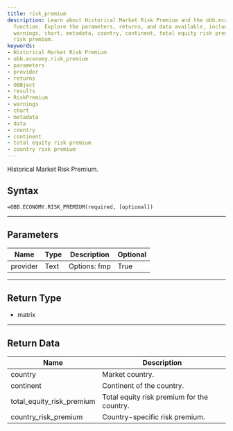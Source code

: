 ```yaml
---
title: risk_premium
description: Learn about Historical Market Risk Premium and the obb.economy.risk_premium
  function. Explore the parameters, returns, and data available, including results,
  warnings, chart, metadata, country, continent, total equity risk premium, and country
  risk premium.
keywords: 
- Historical Market Risk Premium
- obb.economy.risk_premium
- parameters
- provider
- returns
- OBBject
- results
- RiskPremium
- warnings
- chart
- metadata
- data
- country
- continent
- total equity risk premium
- country risk premium
---
```


<!-- markdownlint-disable MD041 -->

Historical Market Risk Premium.

## Syntax

```excel wordwrap
=OBB.ECONOMY.RISK_PREMIUM(required, [optional])
```

---

## Parameters

| Name | Type | Description | Optional |
| ---- | ---- | ----------- | -------- |
| provider | Text | Options: fmp | True |

---

## Return Type

* matrix

---

## Return Data

| Name | Description |
| ---- | ----------- |
| country | Market country.  |
| continent | Continent of the country.  |
| total_equity_risk_premium | Total equity risk premium for the country.  |
| country_risk_premium | Country-specific risk premium.  |
